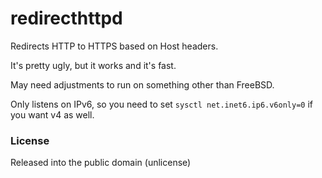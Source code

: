 # redirecthttpd

Redirects HTTP to HTTPS based on Host headers.

It's pretty ugly, but it works and it's fast.

May need adjustments to run on something other than FreeBSD.

Only listens on IPv6, so you need to set `sysctl net.inet6.ip6.v6only=0` if you want v4 as well.

### License

Released into the public domain (unlicense)
